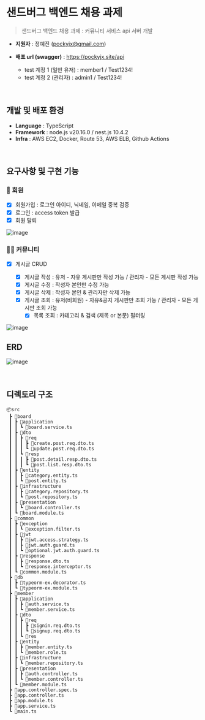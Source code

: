 # 샌드버그 백엔드 채용 과제
> 샌드버그 백엔드 채용 과제 : 커뮤니티 서비스 api 서버 개발

- **지원자** : 정예진 (pockyjx@gmail.com)
- **배포 url (swagger)** : https://pockyjx.site/api
 
  - test 계정 1 (일반 유저) : member1 / Test1234!
  - test 계정 2 (관리자) : admin1 / Test1234!
 
<br>

## 개발 및 배포 환경
- **Language** : TypeScript
- **Framework** : node.js v20.16.0 / nest.js 10.4.2
- **Infra** : AWS EC2, Docker, Route 53, AWS ELB, Github Actions
<br>

## 요구사항 및 구현 기능
### 👤 회원
- [x] 회원가입 : 로그인 아이디, 닉네임, 이메일 중복 검증
- [x] 로그인 : access token 발급
- [x] 회원 탈퇴

![image](https://github.com/user-attachments/assets/94d95bc3-d803-4e74-9e83-b4120e239cd1)



### ✍🏻 커뮤니티
- [x] 게시글 CRUD
      
  - [x] 게시글 작성 : 유저 - 자유 게시판만 작성 가능 / 관리자 - 모든 게시판 작성 가능
  - [x] 게시글 수정 : 작성자 본인만 수정 가능
  - [x] 게시글 삭제 : 작성자 본인 & 관리자만 삭제 가능
  - [x] 게시글 조회 : 유저(비회원) - 자유&공지 게시판만 조회 가능 / 관리자 - 모든 게시판 조회 가능
    - [x] 목록 조회 : 카테고리 & 검색 (제목 or 본문) 필터링

![image](https://github.com/user-attachments/assets/3663853c-1c19-4ec5-b378-3c41b02d099f)



## ERD
![image](https://github.com/user-attachments/assets/b7d58e5f-3a27-4c04-8ad5-1a845e976822)


<br>

## 디렉토리 구조

```
📦src
 ┣ 📂board
 ┃ ┣ 📂application
 ┃ ┃ ┗ 📜board.service.ts
 ┃ ┣ 📂dto
 ┃ ┃ ┣ 📂req
 ┃ ┃ ┃ ┣ 📜create.post.req.dto.ts
 ┃ ┃ ┃ ┗ 📜update.post.req.dto.ts
 ┃ ┃ ┗ 📂resp
 ┃ ┃ ┃ ┣ 📜post.detail.resp.dto.ts
 ┃ ┃ ┃ ┗ 📜post.list.resp.dto.ts
 ┃ ┣ 📂entity
 ┃ ┃ ┣ 📜category.entity.ts
 ┃ ┃ ┗ 📜post.entity.ts
 ┃ ┣ 📂infrastructure
 ┃ ┃ ┣ 📜category.repository.ts
 ┃ ┃ ┗ 📜post.repository.ts
 ┃ ┣ 📂presentation
 ┃ ┃ ┗ 📜board.controller.ts
 ┃ ┗ 📜board.module.ts
 ┣ 📂common
 ┃ ┣ 📂exception
 ┃ ┃ ┗ 📜exception.filter.ts
 ┃ ┣ 📂jwt
 ┃ ┃ ┣ 📜jwt.access.strategy.ts
 ┃ ┃ ┣ 📜jwt.auth.guard.ts
 ┃ ┃ ┗ 📜optional.jwt.auth.guard.ts
 ┃ ┣ 📂response
 ┃ ┃ ┣ 📜response.dto.ts
 ┃ ┃ ┗ 📜response.interceptor.ts
 ┃ ┗ 📜common.module.ts
 ┣ 📂db
 ┃ ┣ 📜typeorm-ex.decorator.ts
 ┃ ┗ 📜typeorm-ex.module.ts
 ┣ 📂member
 ┃ ┣ 📂application
 ┃ ┃ ┣ 📜auth.service.ts
 ┃ ┃ ┗ 📜member.service.ts
 ┃ ┣ 📂dto
 ┃ ┃ ┣ 📂req
 ┃ ┃ ┃ ┣ 📜signin.req.dto.ts
 ┃ ┃ ┃ ┗ 📜signup.req.dto.ts
 ┃ ┃ ┗ 📂res
 ┃ ┣ 📂entity
 ┃ ┃ ┣ 📜member.entity.ts
 ┃ ┃ ┗ 📜member.role.ts
 ┃ ┣ 📂infrastructure
 ┃ ┃ ┗ 📜member.repository.ts
 ┃ ┣ 📂presentation
 ┃ ┃ ┣ 📜auth.controller.ts
 ┃ ┃ ┗ 📜member.controller.ts
 ┃ ┗ 📜member.module.ts
 ┣ 📜app.controller.spec.ts
 ┣ 📜app.controller.ts
 ┣ 📜app.module.ts
 ┣ 📜app.service.ts
 ┗ 📜main.ts
```
